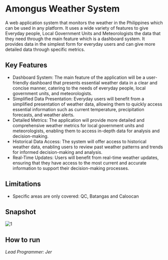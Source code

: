 # Amongus Weather System
<p>A web application system that monitors the weather in the Philippines which can be used in any platform. It uses a wide variety of features to give Everyday people, Local Government Units and Meteorologists the data that they need through the main feature which is a dashboard system.  It provides data in the simplest form for everyday users and can give more detailed data through specific metrics.</p>

## Key Features
<ul>
  <li>Dashboard System: The main feature of the application will be a user-friendly dashboard that presents essential weather data in a clear and concise manner, catering to the needs of everyday people, local government units, and meteorologists.</li>
  <li>Simplified Data Presentation: Everyday users will benefit from a simplified presentation of weather data, allowing them to quickly access essential information such as current temperature, precipitation forecasts, and weather alerts.</li>
  <li>Detailed Metrics: The application will provide more detailed and comprehensive weather metrics for local government units and meteorologists, enabling them to access in-depth data for analysis and decision-making.</li>
  <li>Historical Data Access: The system will offer access to historical weather data, enabling users to review past weather patterns and trends for informed decision-making and analysis.</li>
  <li>Real-Time Updates: Users will benefit from real-time weather updates, ensuring that they have access to the most current and accurate information to support their decision-making processes.</li>
</ul>

## Limitations
<ul>
  <li>Specific areas are only covered: QC, Batangas and Caloocan</li>
</ul>

## Snapshot
![1](https://github.com/angstvra/Amongus/assets/93997417/a091be91-90dd-400b-98e9-50d5b26a9da4)

## How to run

<p><i>Lead Programmer: Jer</i></p>
